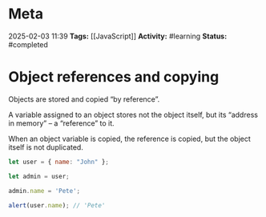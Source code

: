 # Meta
2025-02-03 11:39
**Tags:** [[JavaScript]]
**Activity:** #learning 
**Status:** #completed 

# Object references and copying

Objects are stored and copied “by reference”.

A variable assigned to an object stores not the object itself, but its “address in memory” – a “reference” to it.

When an object variable is copied, the reference is copied, but the object itself is not duplicated.

```JavaScript title:example.js
let user = { name: "John" };

let admin = user;

admin.name = 'Pete';

alert(user.name); // 'Pete'
```
